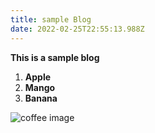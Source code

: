 ```yaml
---
title: sample Blog
date: 2022-02-25T22:55:13.988Z
---
```

**This is a sample blog**

1. **Apple**
2. **Mango**
3. **Banana**

![coffee image](/img/cup-of-coffee.jpg "coffee cup with image")